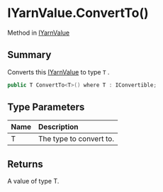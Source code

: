# IYarnValue.ConvertTo()

Method in [IYarnValue](/docs/api/csharp/yarn.iyarnvalue.md)

## Summary


Converts this  <a href="yarn.iyarnvalue.md">IYarnValue</a>  to type  <code>T</code> .


```csharp
public T ConvertTo<T>() where T : IConvertible;
```

## Type Parameters

|Name|Description|
|:---|:---|
|T|The type to convert to.|

## Returns

A value of type T.

